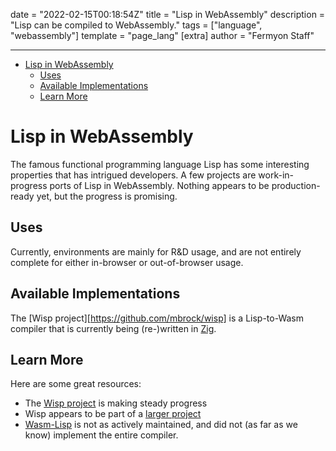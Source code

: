 date = "2022-02-15T00:18:54Z"
title = "Lisp in WebAssembly"
description = "Lisp can be compiled to WebAssembly."
tags = ["language", "webassembly"]
template = "page_lang"
[extra]
author = "Fermyon Staff"

---

- [Lisp in WebAssembly](#lisp-in-webassembly)
  - [Uses](#uses)
  - [Available Implementations](#available-implementations)
  - [Learn More](#learn-more)

# Lisp in WebAssembly

The famous functional programming language Lisp has some interesting properties that has intrigued developers. A few projects are work-in-progress ports of Lisp in WebAssembly. Nothing appears to be production-ready yet, but the progress is promising.

## Uses

Currently, environments are mainly for R&D usage, and are not entirely complete for either in-browser or out-of-browser usage.

## Available Implementations

The [Wisp project][https://github.com/mbrock/wisp] is a Lisp-to-Wasm compiler that is currently being (re-)written in [Zig](/wasm-languages/zig).

## Learn More

Here are some great resources:

- The [Wisp project](https://github.com/mbrock/wisp) is making steady progress
- Wisp appears to be part of a [larger project](https://github.com/nodfur/os)
- [Wasm-Lisp](https://github.com/rolfrm/wasm-lisp) is not as actively maintained, and did not (as far as we know) implement the entire compiler.